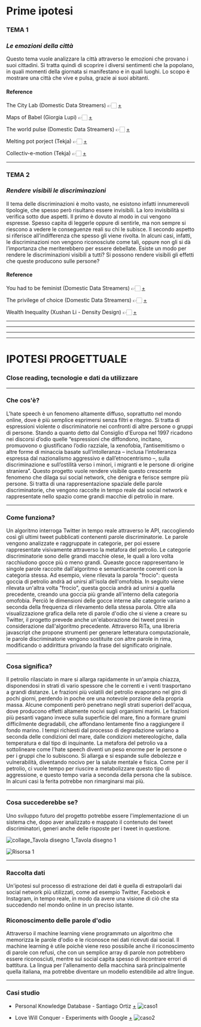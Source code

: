 # Prime ipotesi
### TEMA 1
### _Le emozioni della città_
Questo tema vuole analizzare la città attraverso le emozioni che provano i suoi cittadini. 
Si tratta quindi di scoprire i diversi sentimenti che la popolano, in quali momenti della giornata si manifestano e in quali luoghi. 
Lo scopo è mostrare una città che vive e pulsa, grazie ai suoi abitanti. 

#### Reference
The City Lab (Domestic Data Streamers) 👉🏻 [+](https://domesticstreamers.com/project/the-city-lab/)

Maps of Babel (Giorgia Lupi) 👉🏻 [+](https://giorgialupi.wordpress.com/2012/05/12/maps-of-babel/)

The world pulse (Domestic Data Streamers) 👉🏻 [+](https://domesticstreamers.com/project/the-world-pulse/)

Melting pot porject (Tekja) 👉🏻 [+](https://tekja.com/portfolio/melting_pot_project/)

Collectiv-e-motion (Tekja) 👉🏻 [+](https://tekja.com/portfolio/barbican_collectiv-e-motion/)

----------------------------------------------------------------------------------------------------------------------------------------------------------------------------------

### TEMA 2
### _Rendere visibili le discriminazioni_
Il tema delle discriminazioni è molto vasto, ne esistono infatti innumerevoli tipologie, che spesso però risultano essere invisibili. 
La loro invisibilità si verifica sotto due aspetti. Il primo è dovuto al modo in cui vengono espresse. Spesso capita di leggerle oppure di sentirle, ma non sempre si riescono a vedere le conseguenze reali su chi le subisce. Il secondo aspetto si riferisce all’indifferenza che spesso gli viene rivolta. In alcuni casi, infatti, le discriminazioni non vengono riconosciute come tali, oppure non gli si dà l’importanza che meriterebbero per essere debellate. 
Esiste un modo per rendere le discriminazioni visibili a tutti? Si possono rendere visibili gli effetti che queste producono sulle persone?

#### Reference
You had to be feminist (Domestic Data Streamers) 👉🏻 [+](https://domesticstreamers.com/project/you-had-to-be-a-feminist/)

The privilege of choice (Domestic Data Streamers) 👉🏻 [+](https://domesticstreamers.com/project/the-privilege-of-choice/)

Wealth Inequality (Xushan Li - Density Design) 👉🏻 [+](https://infopoetry.densitydesign.org/infopoetries/wealth-inequality.html)


----------------------------------------------------------------------------------------------------------------------------------------------------------------------------------
----------------------------------------------------------------------------------------------------------------------------------------------------------------------------------
----------------------------------------------------------------------------------------------------------------------------------------------------------------------------------
----------------------------------------------------------------------------------------------------------------------------------------------------------------------------------

# IPOTESI PROGETTUALE
### Close reading, tecnologie e dati da utilizzare
------------------------------

### Che cos'è?
L'hate speech è un fenomeno altamente diffuso, soprattutto nel mondo online, dove è più semplice esprimersi senza filtri e ritegno. 
Si tratta di espressioni violente o discriminatorie nei confronti di altre persone o gruppi di persone. Stando a quanto detto dal 
Consiglio d'Europa nel 1997 ricadono nei discorsi d’odio quelle “espressioni che diffondono, incitano, promuovono o giustificano 
l’odio razziale, la xenofobia, l’antisemitismo o altre forme di minaccia basate sull’intolleranza – inclusa l’intolleranza espressa 
dal nazionalismo aggressivo e dall’etnocentrismo –, sulla discriminazione e sull’ostilità verso i minori, i migranti 
e le persone di origine straniera”.
Questo progetto vuole rendere visibile questo crescente fenomeno che dilaga sui social network, che denigra e ferisce sempre più 
persone. Si tratta di una rappresentazione spaziale delle parole discriminatorie, che vengono raccolte in tempo reale dai social 
network e rappresentate nello spazio come grandi macchie di petrolio in mare.

------------------------------

### Come funziona?
Un algoritmo interroga Twitter in tempo reale attraverso le API, raccogliendo così gli ultimi tweet pubblicati contenenti parole discriminatorie. Le parole vengono analizzate e raggruppate in categorie, per poi essere rappresentate visivamente attraverso la metafora del petrolio. Le categorie discriminatorie sono delle grandi macchie olese, le quali a loro volta racchiudono gocce più o meno grandi. Queaste gocce rappresentano le singole parole raccolte dall'algoritmo e semanticamente coerenti con la categoria stessa. 
Ad esempio, viene rilevata la parola "frocio": questa goccia di petrolio andrà ad unirsi all'isola dell'omofobia. In seguito viene rilevata 
un'altra volta "frocio", questa goccia andrà ad unirsi a quella precedente, creando una goccia più grande all'interno della categoria omofobia. 
Perciò le dimensioni delle gocce interne alle categorie variano a seconda della frequenza di rilevamento della stessa parola. 
Oltre alla visualizzazione grafica della rete di parole d'odio che si viene a creare su Twitter, il progetto prevede anche un'elaborazione dei tweet presi in considerazione dall'algoritmo precedente. Attraverso RiTa, una libreria javascript che propone strumenti per generare letteratura computazionale, le parole discriminatorie vengono sostituite con altre parole in rima, modificando o addirittura privando la frase del significato originale.  

------------------------------

### Cosa significa? 
Il petrolio rilasciato in mare si allarga rapidamente in un'ampia chiazza, disponendosi in strati di vario spessore che le correnti 
e i venti trasportano a grandi distanze. Le frazioni più volatili del petrolio evaporano nel giro di pochi giorni, perdendo in poche 
ore una notevole porzione della propria massa. Alcune componenti però penetrano negli strati superiori dell'acqua, dove producono 
effetti altamente nocivi sugli organismi marini. Le frazioni più pesanti vagano invece sulla superficie del mare, fino a formare 
grumi difficilmente degradabili, che affondano lentamente fino a raggiungere il fondo marino. I tempi richiesti dal processo di
degradazione variano a seconda delle condizioni del mare, dalle condizioni metereologiche, dalla temperatura e dal tipo di inquinante. 
La metafora del petrolio va a sottolineare come l'hate speech diventi un peso enorme per le persone o per i gruppi che lo subiscono.
Si allarga e si espande sulle debolezze e vulnerabilità, diventando nocivo per la salute mentale e fisica. 
Come per il petrolio, ci vuole tempo per riuscire a metabolizzare questo tipo di aggressione, e questo tempo varia a seconda della 
persona che la subisce. In alcuni casi la ferita potrebbe non rimarginarsi mai più. 

------------------------------

### Cosa succederebbe se? 
Uno sviluppo futuro del progetto potrebbe essere l'implementazione di un sistema che, dopo aver analizzato e mappato il contenuto dei tweet discriminatori, generi anche delle risposte per i tweet in questione. 

![collage_Tavola disegno 1_Tavola disegno 1](https://user-images.githubusercontent.com/79698172/117275440-f2916480-ae55-11eb-9dd7-4f4dcd5c0bd0.jpg)

![Risorsa 1](https://user-images.githubusercontent.com/79698172/117277157-7f88ed80-ae57-11eb-9bd5-3d4a0a0d7450.png)


---------------------------

### Raccolta dati
Un'ipotesi sul processo di estrazione dei dati è quella di estrapolarli dai social network più utilizzati, come ad esempio Twitter, 
Facebook e Instagram, in tempo reale, in modo da avere una visione di ciò che sta succedendo nel mondo online in un preciso istante. 

### Riconoscimento delle parole d'odio
Attraverso il machine learning viene programmato un algoritmo che memorizza le parole d'odio e le riconosce nei dati ricevuti dai social. 
Il machine learning è utile poichè viene reso possibile anche il riconoscimento di parole con refusi, che con un semplice array di parole 
non potrebbero essere riconosciuti, mentre sui social capita spesso di incontrare errori di battitura. 
La lingua per l'allenamento della macchina sarà principalmente quella italiana, ma potrebbe diventare un modello estendibile ad altre lingue.

-------

### Casi studio
* Personal Knowledge Database - Santiago Ortiz [+](http://intuitionanalytics.com/other/knowledgeDatabase/)
![caso1](https://user-images.githubusercontent.com/79698172/117285530-06da5f00-ae60-11eb-8352-56bde203aab5.png)

* Love Will Conquer - Experiments with Google [+](https://experiments.withgoogle.com/love-will-conquer)
![caso2](https://user-images.githubusercontent.com/79698172/117286282-e52da780-ae60-11eb-8640-af4bb5b8be9c.png)

